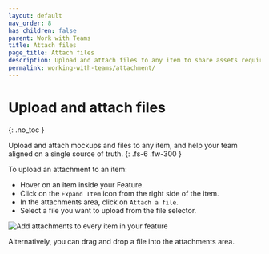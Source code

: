 ```yaml
---
layout: default
nav_order: 8
has_children: false
parent: Work with Teams
title: Attach files
page_title: Attach files
description: Upload and attach files to any item to share assets required to ship your squads on time.
permalink: working-with-teams/attachment/
---
```

# Upload and attach files
{: .no_toc }

Upload and attach mockups and files to any item, and help your team aligned on a single source of truth.
{: .fs-6 .fw-300 }

To upload an attachment to an item:
- Hover on an item inside your Feature. 
- Click on the ```Expand Item``` icon from the right side of the item.
- In the attachments area, click on ```Attach a file```.
- Select a file you want to upload from the file selector.

![Add attachments to every item in your feature](/guide/assets/uploads/item-attachments.png "Item Attachments")

Alternatively, you can drag and drop a file into the attachments area.

